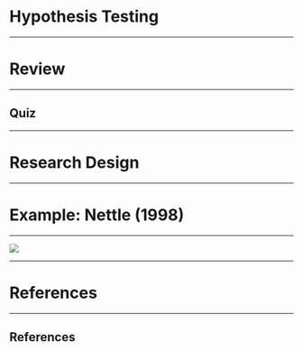 # Hypothesis Testing

---

# Review

---

## Quiz

---

# Research Design 

---

# Example: Nettle (1998)

---

<img src="Studium_Generale/StudiumGenerale2022/Slides/Images/Nettle_0_Abstract.png" width=""/>

---



# References

---

## References


<div id = "refs">




</div>